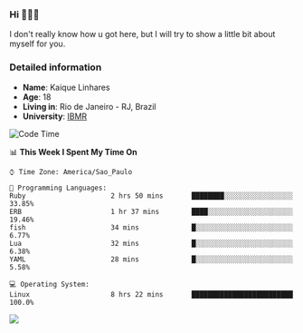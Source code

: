 ### Hi 🙋🏽‍♂️

I don't really know how u got here, but I will try to show a little bit about myself for you.

### Detailed information

* **Name**: Kaique Linhares
* **Age**: 18
* **Living in**: Rio  de Janeiro - RJ, Brazil
* **University**: [IBMR](https://www.ibmr.br/)

<!--START_SECTION:waka-->
![Code Time](http://img.shields.io/badge/Code%20Time-313%20hrs%2012%20mins-blue)

📊 **This Week I Spent My Time On** 

```text
⌚︎ Time Zone: America/Sao_Paulo

💬 Programming Languages: 
Ruby                     2 hrs 50 mins       ████████░░░░░░░░░░░░░░░░░   33.85% 
ERB                      1 hr 37 mins        ████░░░░░░░░░░░░░░░░░░░░░   19.46% 
fish                     34 mins             █░░░░░░░░░░░░░░░░░░░░░░░░   6.77% 
Lua                      32 mins             █░░░░░░░░░░░░░░░░░░░░░░░░   6.38% 
YAML                     28 mins             █░░░░░░░░░░░░░░░░░░░░░░░░   5.58%

💻 Operating System: 
Linux                    8 hrs 22 mins       █████████████████████████   100.0%

```


<!--END_SECTION:waka-->

<a href="https://www.linkedin.com/in/kaique-linhares-25a840208/"  target="_blank"><img src="https://img.shields.io/badge/-LinkedIn-%230077B5?style=for-the-badge&logo=linkedin&logoColor=white" target="_blank"></a>
